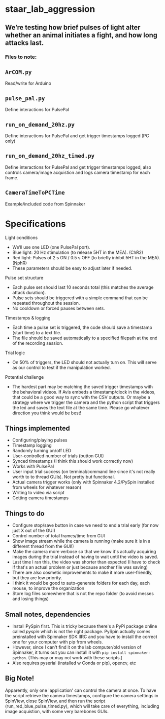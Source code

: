 
# staar_lab_aggression

## We’re testing how brief pulses of light alter whether an animal initiates a fight, and how long attacks last.

### Files to note:

## `ArCOM.py`

Read/write for Arduino

## `pulse_pal.py`

Define interactions for PulsePal

## `run_on_demand_20hz.py`

Define interactions for PulsePal and get trigger timestamps logged (PC only)

## `run_on_demand_20hz_timed.py`

Define interactions for PulsePal and get trigger timestamps logged, also controls camera/image acquistion
and logs camera timestamp for each frame. 

## `CameraTimeToPCTime`

Example/included code from Spinnaker

# Specifications

Light conditions
- We’ll use one LED (one PulsePal port).
- Blue light: 20 Hz stimulation (to release 5HT in the MEA). (ChR2)
- Red light: Pulses of 2 s ON / 0.5 s OFF (to briefly inhibit 5HT in the MEA). (NphR)
- These parameters should be easy to adjust later if needed.

Pulse set structure
- Each pulse set should last 10 seconds total (this matches the average attack duration).
- Pulse sets should be triggered with a simple command that can be repeated throughout the session.
- No cooldown or forced pauses between sets.

Timestamps & logging
- Each time a pulse set is triggered, the code should save a timestamp (start time) to a text file.
- The file should be saved automatically to a specified filepath at the end of the recording session.

Trial logic
- On 50% of triggers, the LED should not actually turn on. This will serve as our control to test if the manipulation worked.

Potential challenge
- The hardest part may be matching the saved trigger timestamps with the behavioral videos. If Avis embeds a timestamp/clock in the videos, that could be a good way to sync with the CSV outputs. Or maybe a strategy where we trigger the camera and the python script that triggers the led and saves the text file at the same time. Please go whatever direction you think would be best!

## Things implemented
- Configuring/playing pulses
- Timestamp logging
- Randomly turning on/off LED
- User-controlled number of trials (button GUI)
- Synced timestamps (I think this should work correctly now)
- Works with PulsePal 
- User input trial success (on terminal/command line since it's not really worth to to thread GUIs). Not pretty but functional.
- Actual camera trigger works (only with Spinnaker 4.2/PySpin installed from wheels for whatever reason)
- Writing to video via script
- Getting camera timestamps


## Things to do
- Configure stop/save button in case we need to end a trial early (for now just X out of the GUI)
- Control number of total frames/time from GUI
- Show image stream while the camera is running (make sure it is in a different thread from the GUI!)
- Make the camera more verbose so that we know it's actually acquiring images during the trial instead of having to wait until the video is saved.
- Last time I ran this, the video was shorter than expected (I have to check if that's an actual problem or just because another file was saving)
- There are also cosmetic improvements to make it more user-friendly, but they are low priority.
- I think it would be good to auto-generate folders for each day, each mouse, to improve the organization
- Store log files somewhere that is not the repo folder (to avoid messes and losing things)

## Small notes, dependencies
- Install PySpin first. This is tricky because there's a PyPi package online called *pyspin* which is not the right package. PySpin actually comes preinstalled with Spinnaker SDK IIRC and you have to install the correct one for your computer with pip from wheels.
- However, since I can't find it on the lab computer/old version of Spinnaker, it turns out you can install it with `pip install spinnaker-python`. (This may or may not work with these scripts.)
- Also requires pyserial (installed w Conda or pip), opencv, etc

## Big Note!

Apparently, only one 'application' can control the camera at once. To have the script retrieve the camera timestamps, configure the camera settings in SpinView, close SpinView, and then run the script (run_red_blue_pulse_timed.py), which will take care of everything, including image acquistion, with some very barebones GUIs.


